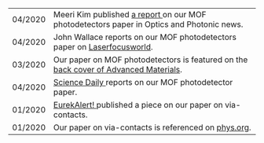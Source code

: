 

|              	|                                                                                                                                                                                                                                           	|
|--------------	|-------------------------------------------------------------------------------------------------------------------------------------------------------------------------------------------------------------------------------------------	|
| 04/2020     	| Meeri Kim published <a href="https://www.osa-opn.org/home/newsroom/2020/april/mof-based_broadband_photodetector/" target="_blank"> a report </a> on our MOF photodetectors paper in Optics and Photonic news.	|
| 04/2020     	| John Wallace reports on our MOF photodetectors paper on <a href="https://www.laserfocusworld.com/detectors-imaging/article/14173895/metalorganic-semiconductor-photodetector-has-400-to-1575-nm-spectral-detection-range" target="_blank"> Laserfocusworld</a>. 
| 03/2020 	| Our paper on MOF photodetectors is featured on the <a href="https://onlinelibrary.wiley.com/doi/10.1002/adma.202070071" target="_blank">back cover of Advanced Materials</a>.                                                                      	|                                                                                                         	|
| 04/2020    	| <a href="https://www.sciencedaily.com/releases/2020/04/200409093935.htm" target="_blank"> Science Daily </a> reports on our MOF photodetector paper.                                                                                                                                   	|
| 01/2020     	| <a href="https://www.eurekalert.org/pub_releases/2020-01/hd-hss012820.phpMy" target="_blank"> EurekAlert! </a> published a piece on our paper on via-contacts.                                                               	|
| 01/2020    	| Our paper on via-contacts is referenced on <a href="https://phys.org/news/2020-01-encapsulation-technique-electronic-properties-sensitive.html" target="_blank"> phys.org</a>.
